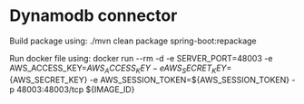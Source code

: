 # Dynamodb connector

Build package using: ./mvn clean package spring-boot:repackage

Run docker file using: docker run --rm -d -e SERVER_PORT=48003 -e AWS_ACCESS_KEY=${AWS_ACCESS_KEY} -e AWS_SECRET_KEY=${AWS_SECRET_KEY} -e AWS_SESSION_TOKEN=${AWS_SESSION_TOKEN} -p 48003:48003/tcp ${IMAGE_ID}